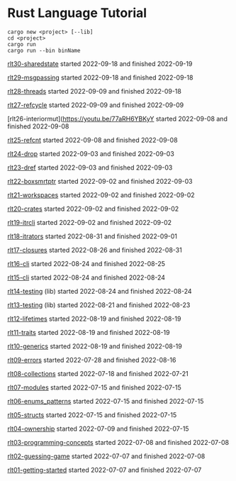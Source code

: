 # Rust Language Tutorial

```
cargo new <project> [--lib]
cd <project>
cargo run
cargo run --bin binName
```

[rlt30-sharedstate](https://youtu.be/mupwF9jbVZ4)
started 2022-09-18 and finished 2022-09-19

[rlt29-msgpassing](https://youtu.be/FE1BkKqYCG)
started 2022-09-18 and finished 2022-09-18

[rlt28-threads](https://youtu.be/06WcsNPUNC8)
started 2022-09-09 and finished 2022-09-18

[rlt27-refcycle](https://youtu.be/pIVZRDFAUyc)
started 2022-09-09 and finished 2022-09-09

[rlt26-interiormut](https://youtu.be/77aRH6YBKyY
started 2022-09-08 and finished 2022-09-08

[rlt25-refcnt](https://youtu.be/M9Owp3iLigg)
started 2022-09-08 and finished 2022-09-08

[rlt24-drop](https://youtu.be/RPWZcTYBS4k)
started 2022-09-03 and finished 2022-09-03

[rlt23-dref](https://youtu.be/dYEC6NElVOg)
started 2022-09-03 and finished 2022-09-03

[rlt22-boxsmrtptr](https://youtu.be/m76sRj2VgGo)
started 2022-09-02 and finished 2022-09-03

[rlt21-workspaces](https://youtu.be/70_9IIsQfjs)
started 2022-09-02 and finished 2022-09-02

[rlt20-crates](https://youtu.be/4TI153PIEDQ)
started 2022-09-02 and finished 2022-09-02

[rlt19-itrcli](https://youtu.be/rb63xJEjaZU)
started 2022-09-02 and finished 2022-09-02

[rlt18-itrators](https://youtu.be/4GcKrj4By8k)
started 2022-08-31 and finished 2022-09-01

[rlt17-closures](https://youtu.be/kZXJvLfjUS4)
started 2022-08-26 and finished 2022-08-31

[rlt16-cli](https://youtu.be/AABHxixn6Cw)
started 2022-08-24 and finished 2022-08-25

[rlt15-cli](https://youtu.be/XYkiwsplDTg)
started 2022-08-24 and finished 2022-08-24

[rlt14-testing](https://youtu.be/-L4nKAlmH3M) (lib)
started 2022-08-24 and finished 2022-08-24

[rlt13-testing](https://youtu.be/18-7NoNPO30) (lib)
started 2022-08-21 and finished 2022-08-23

[rlt12-lifetimes](https://youtu.be/juIINGuZyBc)
started 2022-08-19 and finished 2022-08-19

[rlt11-traits](https://youtu.be/T0Xfltu4h3A)
started 2022-08-19 and finished 2022-08-19

[rlt10-generics](https://youtu.be/6rcTSxPJ6Bw)
started 2022-08-19 and finished 2022-08-19

[rlt09-errors](https://youtu.be/wM6o70NAWUI)
started 2022-07-28 and finished 2022-08-16

[rlt08-collections](https://youtu.be/Zs-pS-egQSs)
started 2022-07-18 and finished 2022-07-21

[rlt07-modules](https://youtu.be/5RPXgDQrjio)
started 2022-07-15 and finished 2022-07-15

[rlt06-enums_patterns](https://youtu.be/6rcTSxPJ6Bw)
started 2022-07-15 and finished 2022-07-15

[rlt05-structs](https://youtu.be/n3bPhdiJm9I)
started 2022-07-15 and finished 2022-07-15

[rlt04-ownership](https://youtu.be/VFIOSWy93H0)
started 2022-07-09 and finished 2022-07-15

[rlt03-programming-concepts](https://youtu.be/2V0JaMVjzws)
started 2022-07-08 and finished 2022-07-08

[rlt02-guessing-game](https://youtu.be/H0xBSbnQYds)
started 2022-07-07 and finished 2022-07-08

[rlt01-getting-started](https://youtu.be/OX9HJsJUDxA)
started 2022-07-07 and finished 2022-07-07
